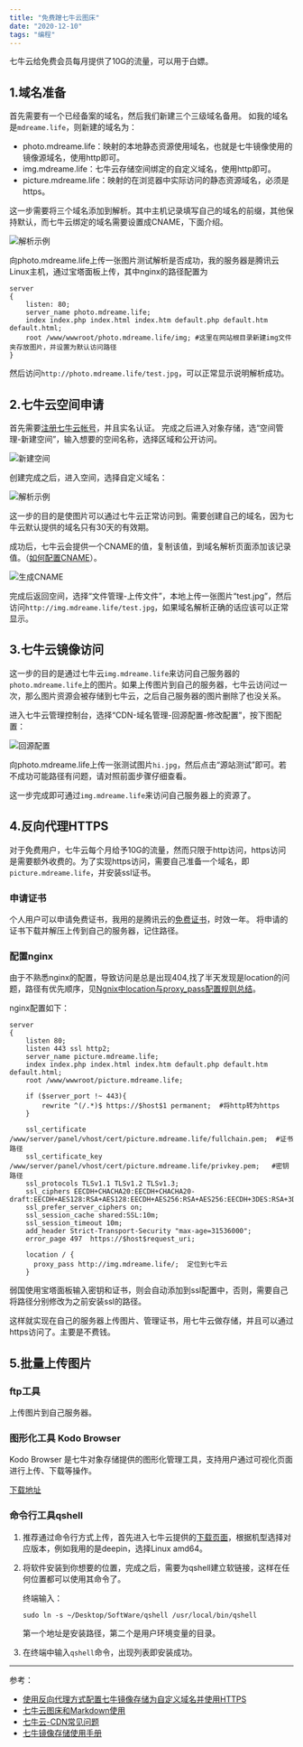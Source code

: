 ```yaml
---
title: "免费蹭七牛云图床"
date: "2020-12-10"
tags: "编程"
---
```




七牛云给免费会员每月提供了10G的流量，可以用于白嫖。

<!-- end -->

## 1.域名准备
首先需要有一个已经备案的域名，然后我们新建三个三级域名备用。
如我的域名是`mdreame.life`，则新建的域名为：
- photo.mdreame.life：映射的本地静态资源使用域名，也就是七牛镜像使用的镜像源域名，使用http即可。
- img.mdreame.life：七牛云存储空间绑定的自定义域名，使用http即可。
- picture.mdreame.life：映射的在浏览器中实际访问的静态资源域名，必须是https。

这一步需要将三个域名添加到解析。其中主机记录填写自己的域名的前缀，其他保持默认，而七牛云绑定的域名需要设置成CNAME，下面介绍。

![解析示例](https://picture.mdreame.life/qiniuyun2.png)

向photo.mdreame.life上传一张图片测试解析是否成功，我的服务器是腾讯云Linux主机，通过宝塔面板上传，其中nginx的路径配置为
```nginx
server 
{
	listen: 80;
    server_name photo.mdreame.life;
    index index.php index.html index.htm default.php default.htm default.html;
    root /www/wwwroot/photo.mdreame.life/img; #这里在网站根目录新建img文件夹存放图片，并设置为默认访问路径
}
```

然后访问`http://photo.mdreame.life/test.jpg`，可以正常显示说明解析成功。


## 2.七牛云空间申请
首先需要[注册七牛云帐号](https://www.qiniu.com/)，并且实名认证。
完成之后进入对象存储，选“空间管理-新建空间”，输入想要的空间名称，选择区域和公开访问。

![新建空间](https://picture.mdreame.life/qiniuyun1.png)

创建完成之后，进入空间，选择自定义域名：

![解析示例](https://picture.mdreame.life/qiniuyun3.png)

这一步的目的是使图片可以通过七牛云正常访问到。需要创建自己的域名，因为七牛云默认提供的域名只有30天的有效期。

成功后，七牛云会提供一个CNAME的值，复制该值，到域名解析页面添加该记录值。（[如何配置CNAME](https://developer.qiniu.com/fusion/kb/1322/how-to-configure-cname-domain-name)）。

![生成CNAME](https://picture.mdreame.life/qiniuyun4.png)

完成后返回空间，选择“文件管理-上传文件”，本地上传一张图片“test.jpg”，然后访问`http://img.mdreame.life/test.jpg`，如果域名解析正确的话应该可以正常显示。

## 3.七牛云镜像访问
这一步的目的是通过七牛云`img.mdreame.life`来访问自己服务器的`photo.mdreame.life`上的图片。如果上传图片到自己的服务器，七牛云访问过一次，那么图片资源会被存储到七牛云，之后自己服务器的图片删除了也没关系。

进入七牛云管理控制台，选择“CDN-域名管理-回源配置-修改配置”，按下图配置：

![回源配置](https://picture.mdreame.life/qiniuyun5.png)

向photo.mdreame.life上传一张测试图片`hi.jpg`，然后点击“源站测试”即可。若不成功可能路径有问题，请对照前面步骤仔细查看。

这一步完成即可通过`img.mdreame.life`来访问自己服务器上的资源了。

## 4.反向代理HTTPS
对于免费用户，七牛云每个月给予10G的流量，然而只限于http访问，https访问是需要额外收费的。为了实现https访问，需要自己准备一个域名，即`picture.mdreame.life`，并安装ssl证书。

### 申请证书
个人用户可以申请免费证书，我用的是腾讯云的[免费证书](https://console.cloud.tencent.com/ssl)，时效一年。
将申请的证书下载并解压上传到自己的服务器，记住路径。

### 配置nginx
由于不熟悉nginx的配置，导致访问是总是出现404,找了半天发现是location的问题，路径有优先顺序，见[Ngnix中location与proxy_pass配置规则总结](https://blog.csdn.net/oMaoYanEr/article/details/82557764)。

nginx配置如下：
```nginx
server
{
    listen 80;
	listen 443 ssl http2;
    server_name picture.mdreame.life;
    index index.php index.html index.htm default.php default.htm default.html;
    root /www/wwwroot/picture.mdreame.life;
 
    if ($server_port !~ 443){
        rewrite ^(/.*)$ https://$host$1 permanent;	#将http转为https
    }
    
    ssl_certificate    /www/server/panel/vhost/cert/picture.mdreame.life/fullchain.pem;	 #证书路径
    ssl_certificate_key    /www/server/panel/vhost/cert/picture.mdreame.life/privkey.pem;	#密钥路径
    ssl_protocols TLSv1.1 TLSv1.2 TLSv1.3;
    ssl_ciphers EECDH+CHACHA20:EECDH+CHACHA20-draft:EECDH+AES128:RSA+AES128:EECDH+AES256:RSA+AES256:EECDH+3DES:RSA+3DES:!MD5;
    ssl_prefer_server_ciphers on;
    ssl_session_cache shared:SSL:10m;
    ssl_session_timeout 10m;
    add_header Strict-Transport-Security "max-age=31536000";
    error_page 497  https://$host$request_uri;
	
    location / {
      proxy_pass http://img.mdreame.life/;	定位到七牛云
    }
```

弱国使用宝塔面板输入密钥和证书，则会自动添加到ssl配置中，否则，需要自己将路径分别修改为之前安装ssl的路径。

这样就实现在自己的服务器上传图片、管理证书，用七牛云做存储，并且可以通过https访问了。主要是不费钱。


## 5.批量上传图片
### ftp工具
上传图片到自己服务器。

### 图形化工具 Kodo Browser
Kodo Browser 是七牛对象存储提供的图形化管理工具，支持用户通过可视化页面进行上传、下载等操作。

[下载地址](https://developer.qiniu.com/kodo/tools/5972/kodo-browser)

### 命令行工具qshell
1. 推荐通过命令行方式上传，首先进入七牛云提供的[下载页面](https://developer.qiniu.com/kodo/tools/1302/qshell#2)，根据机型选择对应版本，例如我用的是deepin，选择Linux amd64。

2. 将软件安装到你想要的位置，完成之后，需要为qshell建立软链接，这样在任何位置都可以使用其命令了。

	终端输入：
	```shell
	sudo ln -s ~/Desktop/SoftWare/qshell /usr/local/bin/qshell
	```

	第一个地址是安装路径，第二个是用户环境变量的目录。
3. 在终端中输入`qshell`命令，出现列表即安装成功。

---

参考：
- [使用反向代理方式配置七牛镜像存储为自定义域名并使用HTTPS](https://www.ktanx.com/blog/p/5057)
- [七牛云图床和Markdown使用](https://www.cnblogs.com/ssgeek/p/10854839.html)
- [七牛云-CDN常见问题](https://blog.csdn.net/PEACEFUL000/article/details/77503770#commentBox)
- [七牛镜像存储使用手册](https://developer.qiniu.com/kodo/kb/1376/seven-cattle-image-storage-instruction-manuals)

